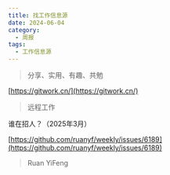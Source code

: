 ```yaml
---
title: 找工作信息源
date: 2024-06-04
category:
  - 周报
tags:
  - 工作信息源
---
```



> 分享、实用、有趣、共勉





[https://gitwork.cn/](https://gitwork.cn/)
>	远程工作


谁在招人？（2025年3月）

[https://github.com/ruanyf/weekly/issues/6189](https://github.com/ruanyf/weekly/issues/6189)
>Ruan YiFeng








